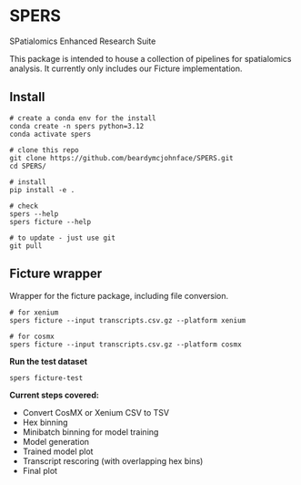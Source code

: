 # SPERS

SPatialomics Enhanced Research Suite

This package is intended to house a collection of pipelines for spatialomics analysis. It currently only includes our Ficture implementation.

## Install

```shell
# create a conda env for the install
conda create -n spers python=3.12
conda activate spers

# clone this repo
git clone https://github.com/beardymcjohnface/SPERS.git
cd SPERS/

# install
pip install -e .

# check
spers --help
spers ficture --help

# to update - just use git
git pull
```

## Ficture wrapper

Wrapper for the ficture package, including file conversion.

```shell
# for xenium
spers ficture --input transcripts.csv.gz --platform xenium

# for cosmx
spers ficture --input transcripts.csv.gz --platform cosmx
```

__Run the test dataset__
```shell
spers ficture-test
```

__Current steps covered:__
- Convert CosMX or Xenium CSV to TSV
- Hex binning
- Minibatch binning for model training
- Model generation
- Trained model plot
- Transcript rescoring (with overlapping hex bins)
- Final plot